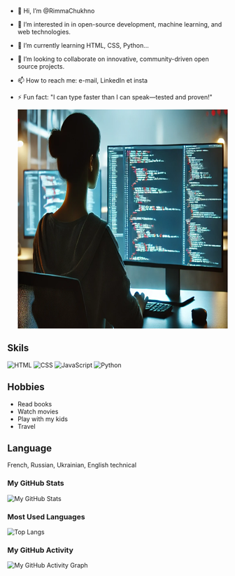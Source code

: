 
- 👋 Hi, I’m @RimmaChukhno
- 👀 I’m interested in  in open-source development, machine learning, and web technologies.
- 🌱 I’m currently learning HTML, CSS, Python...
- 💞️ I’m looking to collaborate on innovative, community-driven open source projects.
- 📫 How to reach me: e-mail, LinkedIn et insta
- ⚡ Fun fact:  "I can type faster than I can speak—tested and proven!"

  <img src="https://github.com/RimmaChukhno/assets/blob/main/ea9004.png?raw=true" width="900" height="500">

<!---
RimmaChukhno/RimmaChukhno is a ✨ special ✨ repository because its `README.md` (this file) appears on your GitHub profile.
You can click the Preview link to take a look at your changes.
--->

## Skils
![HTML](https://img.shields.io/badge/-HTML5-black?style=flat-square&logo=html5&logoColor=E34F26)
![CSS](https://img.shields.io/badge/-CSS3-black?style=flat-square&logo=css3&logoColor=1572B6)
![JavaScript](https://img.shields.io/badge/-JavaScript-black?style=flat-square&logo=javascript&logoColor=F7DF1E)
![Python](https://img.shields.io/badge/-Python-black?style=flat-square&logo=python&logoColor=3776AB)

## Hobbies
- Read books
- Watch movies
- Play with my kids
- Travel
  
## Language
French, Russian, Ukrainian, English technical


### My GitHub Stats
![My GitHub Stats](https://github-readme-stats.vercel.app/api?username=RimmaChukhno&show_icons=true&count_private=true&hide_title=true&hide=prs)

### Most Used Languages
![Top Langs](https://github-readme-stats.vercel.app/api/top-langs/?username=RimmaChukhno&layout=compact)


### My GitHub Activity
![My GitHub Activity Graph](https://github-readme-activity-graph.vercel.app/graph?username=RimmaChukhno&theme=react)



